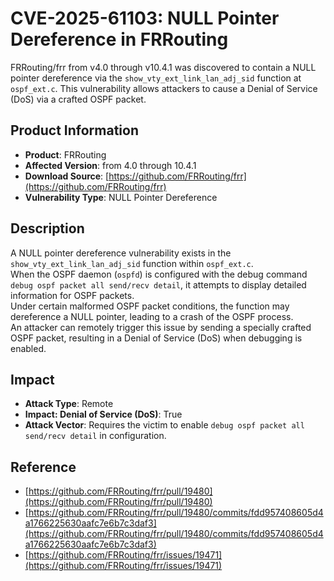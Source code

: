 # CVE-2025-61103: NULL Pointer Dereference in FRRouting

FRRouting/frr from v4.0 through v10.4.1 was discovered to contain a NULL pointer dereference via the `show_vty_ext_link_lan_adj_sid` function at `ospf_ext.c`. This vulnerability allows attackers to cause a Denial of Service (DoS) via a crafted OSPF packet.

## Product Information
- **Product**: FRRouting  
- **Affected Version**: from 4.0 through 10.4.1  
- **Download Source**: [https://github.com/FRRouting/frr](https://github.com/FRRouting/frr)  
- **Vulnerability Type**: NULL Pointer Dereference  

## Description
A NULL pointer dereference vulnerability exists in the `show_vty_ext_link_lan_adj_sid` function within `ospf_ext.c`.  
When the OSPF daemon (`ospfd`) is configured with the debug command `debug ospf packet all send/recv detail`, it attempts to display detailed information for OSPF packets.  
Under certain malformed OSPF packet conditions, the function may dereference a NULL pointer, leading to a crash of the OSPF process.  
An attacker can remotely trigger this issue by sending a specially crafted OSPF packet, resulting in a Denial of Service (DoS) when debugging is enabled.

## Impact
- **Attack Type**: Remote  
- **Impact: Denial of Service (DoS)**: True  
- **Attack Vector**: Requires the victim to enable `debug ospf packet all send/recv detail` in configuration.  

## Reference
- [https://github.com/FRRouting/frr/pull/19480](https://github.com/FRRouting/frr/pull/19480)
- [https://github.com/FRRouting/frr/pull/19480/commits/fdd957408605d4a1766225630aafc7e6b7c3daf3](https://github.com/FRRouting/frr/pull/19480/commits/fdd957408605d4a1766225630aafc7e6b7c3daf3)
- [https://github.com/FRRouting/frr/issues/19471](https://github.com/FRRouting/frr/issues/19471)
